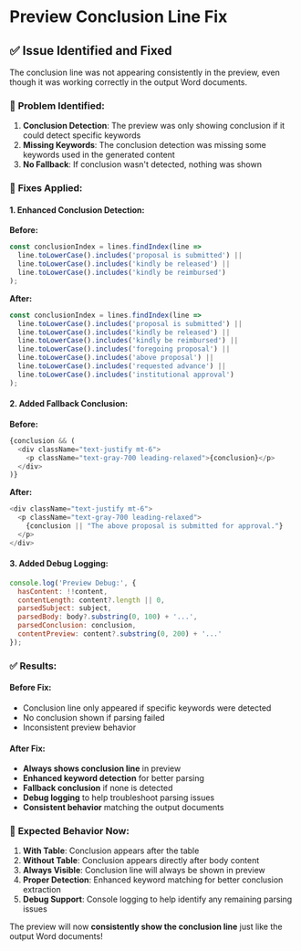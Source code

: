 # Preview Conclusion Line Fix

## ✅ Issue Identified and Fixed

The conclusion line was not appearing consistently in the preview, even though it was working correctly in the output Word documents.

### 🐛 **Problem Identified:**

1. **Conclusion Detection**: The preview was only showing conclusion if it could detect specific keywords
2. **Missing Keywords**: The conclusion detection was missing some keywords used in the generated content
3. **No Fallback**: If conclusion wasn't detected, nothing was shown

### 🔧 **Fixes Applied:**

#### **1. Enhanced Conclusion Detection:**
**Before:**
```javascript
const conclusionIndex = lines.findIndex(line => 
  line.toLowerCase().includes('proposal is submitted') ||
  line.toLowerCase().includes('kindly be released') ||
  line.toLowerCase().includes('kindly be reimbursed')
);
```

**After:**
```javascript
const conclusionIndex = lines.findIndex(line => 
  line.toLowerCase().includes('proposal is submitted') ||
  line.toLowerCase().includes('kindly be released') ||
  line.toLowerCase().includes('kindly be reimbursed') ||
  line.toLowerCase().includes('foregoing proposal') ||
  line.toLowerCase().includes('above proposal') ||
  line.toLowerCase().includes('requested advance') ||
  line.toLowerCase().includes('institutional approval')
);
```

#### **2. Added Fallback Conclusion:**
**Before:**
```javascript
{conclusion && (
  <div className="text-justify mt-6">
    <p className="text-gray-700 leading-relaxed">{conclusion}</p>
  </div>
)}
```

**After:**
```javascript
<div className="text-justify mt-6">
  <p className="text-gray-700 leading-relaxed">
    {conclusion || "The above proposal is submitted for approval."}
  </p>
</div>
```

#### **3. Added Debug Logging:**
```javascript
console.log('Preview Debug:', {
  hasContent: !!content,
  contentLength: content?.length || 0,
  parsedSubject: subject,
  parsedBody: body?.substring(0, 100) + '...',
  parsedConclusion: conclusion,
  contentPreview: content?.substring(0, 200) + '...'
});
```

### ✅ **Results:**

#### **Before Fix:**
- Conclusion line only appeared if specific keywords were detected
- No conclusion shown if parsing failed
- Inconsistent preview behavior

#### **After Fix:**
- **Always shows conclusion line** in preview
- **Enhanced keyword detection** for better parsing
- **Fallback conclusion** if none is detected
- **Debug logging** to help troubleshoot parsing issues
- **Consistent behavior** matching the output documents

### 🎯 **Expected Behavior Now:**

1. **With Table**: Conclusion appears after the table
2. **Without Table**: Conclusion appears directly after body content
3. **Always Visible**: Conclusion line will always be shown in preview
4. **Proper Detection**: Enhanced keyword matching for better conclusion extraction
5. **Debug Support**: Console logging to help identify any remaining parsing issues

The preview will now **consistently show the conclusion line** just like the output Word documents!
